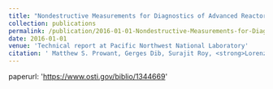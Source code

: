 ```yaml
---
title: "Nondestructive Measurements for Diagnostics of Advanced Reactor Passive Components"
collection: publications
permalink: /publication/2016-01-01-Nondestructive-Measurements-for-Diagnostics-of-Advanced-Reactor-Passive-Components
date: 2016-01-01
venue: 'Technical report at Pacific Northwest National Laboratory'
citation: ' Matthew S. Prowant, Gerges Dib, Surajit Roy, <strong>Lorenzo Luzi</strong>, and Pradeep Ramuhalli. <a href="https://www.osti.gov/biblio/1344669">Nondestructive Measurements for Diagnostics of Advanced Reactor Passive Components</a>. Technical report at Pacific Northwest National Laboratory, 2016.'
---
```

paperurl: 'https://www.osti.gov/biblio/1344669'
